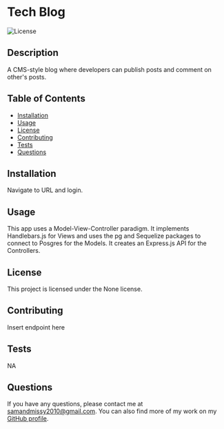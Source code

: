 # Tech Blog

![License](https://img.shields.io/badge/license-None-blue.svg)

## Description
A CMS-style blog where developers can publish posts and comment on other's posts.

## Table of Contents
- [Installation](#installation)  
- [Usage](#usage)  
- [License](#license) 
- [Contributing](#contributing)  
- [Tests](#tests)  
- [Questions](#questions)

## Installation
Navigate to URL and login. 

## Usage
This app uses a Model-View-Controller paradigm. It implements Handlebars.js for Views and uses the pg and Sequelize packages to connect to Posgres for the Models. It creates an Express.js API for the Controllers.

## License
This project is licensed under the None license.

## Contributing
Insert endpoint here

## Tests
NA

## Questions
If you have any questions, please contact me at [samandmissy2010@gmail.com](mailto:samandmissy2010@gmail.com).
You can also find more of my work on my [GitHub profile](https://github.com/Sam-Mina-engineer).
